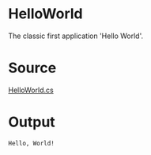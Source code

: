 # HelloWorld

The classic first application 'Hello World'.

# Source

[HelloWorld.cs](./HelloWorld.cs)

# Output

```
Hello, World!
```
